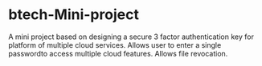 # btech-Mini-project
A mini project based on designing a secure 3 factor authentication key for platform of multiple cloud services.
Allows user to enter a single passwordto access multiple cloud features. Allows file revocation.
